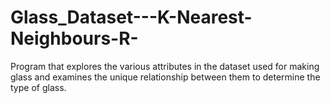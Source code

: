 # Glass_Dataset---K-Nearest-Neighbours-R-
Program that explores the various attributes in the dataset used for making glass and examines the unique relationship between them to determine the type of glass.
